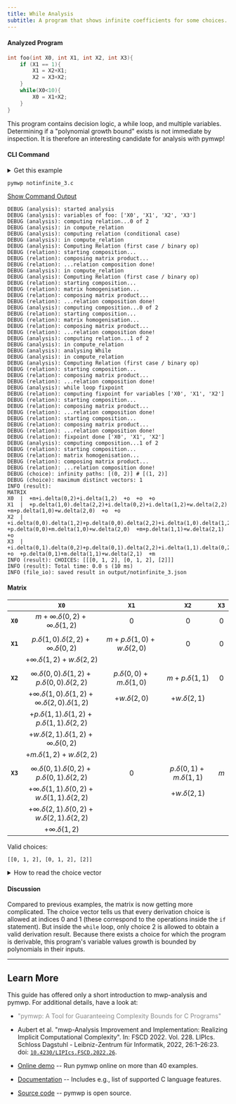 ```yaml
---
title: While Analysis
subtitle: A program that shows infinite coefficients for some choices.
---
```


#### Analyzed Program

```c
int foo(int X0, int X1, int X2, int X3){
    if (X1 == 1){
        X1 = X2+X1;
        X2 = X3+X2;
    }
    while(X0<10){
        X0 = X1+X2;
    }
}
```

This program contains decision logic, a while loop, and multiple variables.
Determining if a "polynomial growth bound" exists is not immediate by inspection.
It is therefore an interesting candidate for analysis with pymwp!


#### CLI Command

<details>
<summary>Get this example</summary>

```console
wget https://raw.githubusercontent.com/statycc/pymwp/main/c_files/not_infinite/notinfinite_3.c
```
</details>

```console
pymwp notinfinite_3.c
```

<p>
  <a class="btn btn-outline-secondary" data-bs-toggle="collapse"
    href="#outputLog" role="button" aria-expanded="false"
    aria-controls="outputLog">
    Show Command Output
  </a>
</p>
<div class="collapse" id="outputLog"><div class="card card-body">

```
DEBUG (analysis): started analysis
DEBUG (analysis): variables of foo: ['X0', 'X1', 'X2', 'X3']
DEBUG (analysis): computing relation...0 of 2
DEBUG (analysis): in compute_relation
DEBUG (analysis): computing relation (conditional case)
DEBUG (analysis): in compute_relation
DEBUG (analysis): Computing Relation (first case / binary op)
DEBUG (relation): starting composition...
DEBUG (relation): composing matrix product...
DEBUG (relation): ...relation composition done!
DEBUG (analysis): in compute_relation
DEBUG (analysis): Computing Relation (first case / binary op)
DEBUG (relation): starting composition...
DEBUG (relation): matrix homogenisation...
DEBUG (relation): composing matrix product...
DEBUG (relation): ...relation composition done!
DEBUG (analysis): computing composition...0 of 2
DEBUG (relation): starting composition...
DEBUG (relation): matrix homogenisation...
DEBUG (relation): composing matrix product...
DEBUG (relation): ...relation composition done!
DEBUG (analysis): computing relation...1 of 2
DEBUG (analysis): in compute_relation
DEBUG (analysis): analysing While
DEBUG (analysis): in compute_relation
DEBUG (analysis): Computing Relation (first case / binary op)
DEBUG (relation): starting composition...
DEBUG (relation): composing matrix product...
DEBUG (relation): ...relation composition done!
DEBUG (analysis): while loop fixpoint
DEBUG (relation): computing fixpoint for variables ['X0', 'X1', 'X2']
DEBUG (relation): starting composition...
DEBUG (relation): composing matrix product...
DEBUG (relation): ...relation composition done!
DEBUG (relation): starting composition...
DEBUG (relation): composing matrix product...
DEBUG (relation): ...relation composition done!
DEBUG (relation): fixpoint done ['X0', 'X1', 'X2']
DEBUG (analysis): computing composition...1 of 2
DEBUG (relation): starting composition...
DEBUG (relation): matrix homogenisation...
DEBUG (relation): composing matrix product...
DEBUG (relation): ...relation composition done!
DEBUG (choice): infinity paths: [(0, 2)] # [(1, 2)]
DEBUG (choice): maximum distinct vectors: 1
INFO (result): 
MATRIX
X0  |  +m+i.delta(0,2)+i.delta(1,2)  +o  +o  +o
X1  |  +p.delta(1,0).delta(2,2)+i.delta(0,2)+i.delta(1,2)+w.delta(2,2)  +m+p.delta(1,0)+w.delta(2,0)  +o  +o
X2  |  +i.delta(0,0).delta(1,2)+p.delta(0,0).delta(2,2)+i.delta(1,0).delta(1,2)+i.delta(2,0).delta(1,2)+p.delta(1,1).delta(1,2)+p.delta(1,1).delta(2,2)+w.delta(2,1).delta(1,2)+i.delta(0,2)+m.delta(1,2)+w.delta(2,2)  +p.delta(0,0)+m.delta(1,0)+w.delta(2,0)  +m+p.delta(1,1)+w.delta(2,1)  +o
X3  |  +i.delta(0,1).delta(0,2)+p.delta(0,1).delta(2,2)+i.delta(1,1).delta(0,2)+w.delta(1,1).delta(2,2)+i.delta(2,1).delta(0,2)+w.delta(2,1).delta(2,2)+i.delta(1,2)  +o  +p.delta(0,1)+m.delta(1,1)+w.delta(2,1)  +m
INFO (result): CHOICES: [[[0, 1, 2], [0, 1, 2], [2]]]
INFO (result): Total time: 0.0 s (10 ms)
INFO (file_io): saved result in output/notinfinite_3.json
```
</div></div>

#### Matrix

|          |                               `X0`                               |              `X1`               |             `X2`              | `X3` |
|----------|:----------------------------------------------------------------:|:-------------------------------:|:-----------------------------:|:----:|
| **`X0`** |            $m+\infty.\delta(0,2)+\infty.\delta(1,2)$             |               $0$               |              $0$              | $0$  |
|          |                                                                  |                                 |                               |      |
| **`X1`** |          $p.\delta(1,0).\delta(2,2)+\infty.\delta(0,2)$          | $m+p.\delta(1,0)+w.\delta(2,0)$ |              $0$              | $0$  |
|          |               $+\infty.\delta(1,2)+w.\delta(2,2)$                |                                 |                               |
|          |                                                                  |                                 |                               |      |
| **`X2`** |    $\infty.\delta(0,0).\delta(1,2)+p.\delta(0,0).\delta(2,2)$    |  $p.\delta(0,0)+m.\delta(1,0)$  |       $m+p.\delta(1,1)$       | $0$  |
|          | $+\infty.\delta(1,0).\delta(1,2)+\infty.\delta(2,0).\delta(1,2)$ |        $+w.\delta(2,0)$         |       $+w.\delta(2,1)$        |
|          |      $+p.\delta(1,1).\delta(1,2)+p.\delta(1,1).\delta(2,2)$      |                                 |                               |
|          |         $+w.\delta(2,1).\delta(1,2)+\infty.\delta(0,2)$          |                                 |                               |
|          |                  $+m.\delta(1,2)+w.\delta(2,2)$                  |                                 |                               |
|          |                                                                  |                                 |                               |      |
| **`X3`** |    $\infty.\delta(0,1).\delta(0,2)+p.\delta(0,1).\delta(2,2)$    |               $0$               | $p.\delta(0,1)+m.\delta(1,1)$ | $m$  |
|          |   $+\infty.\delta(1,1).\delta(0,2)+w.\delta(1,1).\delta(2,2)$    |                                 |       $+w.\delta(2,1)$        |
|          |   $+\infty.\delta(2,1).\delta(0,2)+w.\delta(2,1).\delta(2,2)$    |                                 |                               |
|          |                      $+\infty.\delta(1,2)$                       |                                 |                               |

Valid choices:

```
[[0, 1, 2], [0, 1, 2], [2]]
```

<details>
<summary>How to read the choice vector</summary>

```
Allowed choices:      ↓  ↓  ↓    ↓  ↓  ↓    ↓
                    [[0, 1, 2], [0, 1, 2], [2]]    
                     └───────┘  └───────┘  └─┘ 
          Index:         0          1       2
```
</details>


#### Discussion

Compared to previous examples, the matrix is now getting more complicated.
The choice vector tells us that every derivation choice is allowed at indices 0 and 1 (these correspond to the operations inside the `if` statement).
But inside the `while` loop, only choice 2 is allowed to obtain a valid derivation result.
Because there exists a choice for which the program is derivable, this program's variable values growth is bounded by polynomials in their inputs.

---

## Learn More

This guide has offered only a short introduction to mwp-analysis and pymwp. For additional details, have a look at:


* <span style="opacity:.5">"pymwp: A Tool for Guaranteeing Complexity Bounds for C Programs"</span>

* Aubert et al. "mwp-Analysis Improvement and Implementation: Realizing Implicit Computational Complexity". In: FSCD 2022. Vol. 228. LIPIcs. Schloss Dagstuhl - Leibniz-Zentrum für Informatik, 2022, 26:1–26:23. doi: [`10.4230/LIPIcs.FSCD.2022.26`](https://doi.org/10.4230/LIPIcs.FSCD.2022.26).

- [Online demo](https://statycc.github.io/pymwp/demo/) -- Run pymwp online on more than 40 examples.

- [Documentation](https://statycc.github.io/pymwp) -- Includes e.g., list of supported C language features.

- [Source code](https://github.com/statycc/pymwp) -- pymwp is open source.
